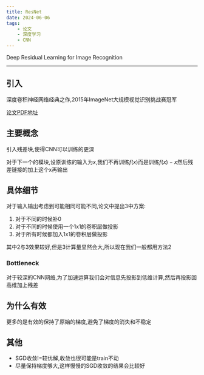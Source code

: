 ```yaml
---
title: ResNet
date: 2024-06-06
tags:
    - 论文
    - 深度学习
    - CNN
---
```


Deep Residual Learning for Image Recognition

---

## 引入

深度卷积神经网络经典之作,2015年ImageNet大规模视觉识别挑战赛冠军

[论文PDF地址](https://openaccess.thecvf.com/content_cvpr_2016/papers/He_Deep_Residual_Learning_CVPR_2016_paper.pdf)
    
## 主要概念

引入残差块,使得CNN可以训练的更深

对于下一个的模块,设原训练的输入为$x$,我们不再训练$f(x)$而是训练$f(x)-x$然后残差链接的加上这个x再输出



## 具体细节

对于输入输出考虑到可能相同可能不同,论文中提出3中方案:

1. 对于不同的时候补0
2. 对于不同的时候使用一个1x1的卷积层做投影
3. 对于所有时候都加入1x1的卷积层做投影

其中2与3效果较好,但是3计算量显然会大,所以现在我们一般都用方法2

### Bottleneck

对于较深的CNN网络,为了加速运算我们会对信息先投影到低维计算,然后再投影回高维加上残差

## 为什么有效

更多的是有效的保持了原始的梯度,避免了梯度的消失和不稳定


## 其他

- SGD收敛!=较优解,收敛也很可能是train不动
- 尽量保持梯度够大,这样慢慢的SGD收敛的结果会比较好